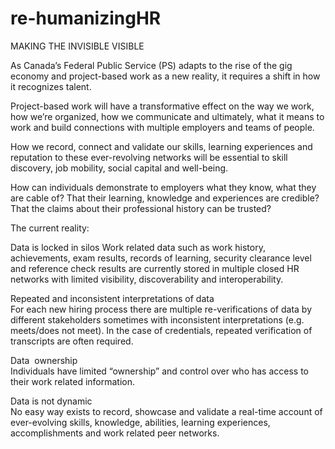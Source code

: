 # re-humanizingHR

MAKING THE INVISIBLE VISIBLE

As Canada’s Federal Public Service (PS) adapts to the rise
of the gig economy and project-based work as a new
reality, it requires a shift in how it recognizes talent.

Project-based work will have a transformative effect on the
way we work, how we’re organized, how we communicate
and ultimately, what it means to work and build
connections with multiple employers and teams of people.

How we record, connect and validate our skills, learning
experiences and reputation to these ever-revolving
networks will be essential to skill discovery, job mobility,
social capital and well-being.

How can individuals demonstrate to employers what they know, what they are cable of? 
That their learning, knowledge and experiences are credible? 
That the claims about their professional history can be trusted?

The current reality:

Data is locked in silos 
Work related data such as work history, achievements, exam results, records of learning, security clearance level and reference check results are currently stored in multiple closed HR networks with limited visibility, discoverability and interoperability. 

Repeated and inconsistent interpretations of data  
For each new hiring process there are multiple re-verifications of data by different stakeholders sometimes with inconsistent interpretations (e.g. meets/does not meet).  In the case of credentials, repeated verification of transcripts are often required.

Data  ownership  
Individuals have limited “ownership” and control over who has access to their work related information.

Data is not dynamic  
No easy way exists to record, showcase and validate a real-time account of ever-evolving skills, knowledge, abilities, learning experiences, accomplishments and work related peer networks.

